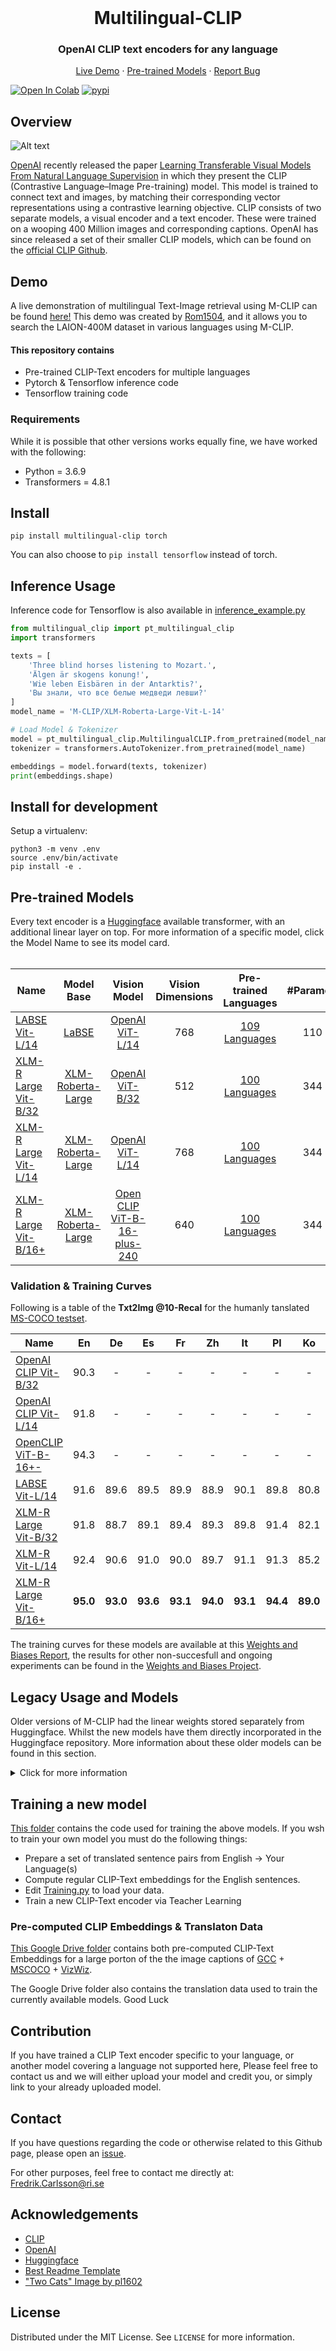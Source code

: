 <br />
<p align="center">
  <h1 align="center">Multilingual-CLIP</h1>
  <h3 align="center">OpenAI CLIP text encoders for any language</h3>
  
  <p align="center">  
    <a href="https://rom1504.github.io/clip-retrieval/?back=https%3A%2F%2Fknn5.laion.ai&index=laion_400m&useMclip=true">Live Demo</a>
    ·
    <a href="https://huggingface.co/M-CLIP">Pre-trained Models</a>
    ·
    <a href="https://github.com/FreddeFrallan/Contrastive-Tension/issues">Report Bug</a>
  </p>
</p>

[![Open In Colab](https://colab.research.google.com/assets/colab-badge.svg)](https://colab.research.google.com/github/FreddeFrallan/Multilingual-CLIP/blob/master/Multilingual_CLIP.ipynb)
[![pypi](https://img.shields.io/pypi/v/multilingual-clip.svg)](https://pypi.python.org/pypi/multilingual-clip)


<!-- ABOUT THE PROJECT -->
## Overview
![Alt text](Images/Multilingual-CLIP.png?raw=true "Title")

[OpenAI](https://openai.com/) recently released the paper [Learning Transferable Visual Models From Natural Language Supervision](https://arxiv.org/abs/2103.00020) in which they present the CLIP (Contrastive Language–Image Pre-training) model. This model is trained to connect text and images, by matching their corresponding vector representations using a contrastive learning objective.
CLIP consists of two separate models, a visual encoder and a text encoder. These were trained on a wooping 400 Million images and corresponding captions. 
OpenAI has since released a set of their smaller CLIP models, which can be found on the [official CLIP Github](https://github.com/openai/CLIP).

## Demo
A live demonstration of multilingual Text-Image retrieval using M-CLIP can be found [here!](https://rom1504.github.io/clip-retrieval/?back=https%3A%2F%2Fknn5.laion.ai&index=laion_400m&useMclip=true) This demo was created by [Rom1504](https://github.com/rom1504), and it allows you to search the LAION-400M dataset in various languages using M-CLIP.

#### This repository contains
* Pre-trained CLIP-Text encoders for multiple languages
* Pytorch & Tensorflow inference code
* Tensorflow training code

### Requirements
While it is possible that other versions works equally fine, we have worked with the following:

* Python = 3.6.9
* Transformers = 4.8.1

## Install

`pip install multilingual-clip torch`

You can also choose to `pip install tensorflow` instead of torch.


## Inference Usage

Inference code for Tensorflow is also available in [inference_example.py](https://github.com/FreddeFrallan/Multilingual-CLIP/blob/main/inference_example.py)

```python
from multilingual_clip import pt_multilingual_clip
import transformers

texts = [
    'Three blind horses listening to Mozart.',
    'Älgen är skogens konung!',
    'Wie leben Eisbären in der Antarktis?',
    'Вы знали, что все белые медведи левши?'
]
model_name = 'M-CLIP/XLM-Roberta-Large-Vit-L-14'

# Load Model & Tokenizer
model = pt_multilingual_clip.MultilingualCLIP.from_pretrained(model_name)
tokenizer = transformers.AutoTokenizer.from_pretrained(model_name)

embeddings = model.forward(texts, tokenizer)
print(embeddings.shape)
```

## Install for development

Setup a virtualenv:

```
python3 -m venv .env
source .env/bin/activate
pip install -e .
```

## Pre-trained Models
Every text encoder is a [Huggingface](https://huggingface.co/) available transformer, with an additional linear layer on top. For more information of a specific model, click the Model Name to see its model card.
<br>
<br>

| Name |Model Base|Vision Model | Vision Dimensions | Pre-trained Languages | #Parameters|
| ----------------------------------|:-----: |:-----: |:-----: |:-----: | :-----: |
| [LABSE Vit-L/14](https://huggingface.co/M-CLIP/LABSE-Vit-L-14)| [LaBSE](https://huggingface.co/sentence-transformers/LaBSE)|  [OpenAI ViT-L/14](https://github.com/openai/CLIP) | 768 | [109 Languages](https://arxiv.org/pdf/2007.01852.pdf) | 110 M|
| [XLM-R Large Vit-B/32](https://huggingface.co/M-CLIP/XLM-Roberta-Large-Vit-B-32)| [XLM-Roberta-Large](https://huggingface.co/xlm-roberta-large)|  [OpenAI ViT-B/32](https://github.com/openai/CLIP) | 512 | [100 Languages](https://github.com/facebookresearch/fairseq/tree/main/examples/xlmr#Introduction) | 344 M|
| [XLM-R Large Vit-L/14](https://huggingface.co/M-CLIP/XLM-Roberta-Large-Vit-L-14)| [XLM-Roberta-Large](https://huggingface.co/xlm-roberta-large)|  [OpenAI ViT-L/14](https://github.com/openai/CLIP) | 768 | [100 Languages](https://github.com/facebookresearch/fairseq/tree/main/examples/xlmr#Introduction)|  344 M|
| [XLM-R Large Vit-B/16+](https://huggingface.co/M-CLIP/XLM-Roberta-Large-Vit-B-16Plus)| [XLM-Roberta-Large](https://huggingface.co/xlm-roberta-large)|  [Open CLIP ViT-B-16-plus-240](https://github.com/mlfoundations/open_clip) | 640 | [100 Languages](https://github.com/facebookresearch/fairseq/tree/main/examples/xlmr#Introduction)| 344 M|

### Validation & Training Curves
Following is a table of the <b>Txt2Img @10-Recal</b> for the humanly tanslated [MS-COCO testset](https://arxiv.org/abs/2109.07622).

| Name | En | De | Es | Fr | Zh | It | Pl | Ko | Ru | Tr | Jp |
| ----------------------------------|:-----: |:-----: |:-----: |:-----: | :-----: |:-----: |:-----: |:-----: |:-----: |:-----: |:-----: |
| [OpenAI CLIP Vit-B/32](https://github.com/openai/CLIP)| 90.3 | - | - | - | - | - | - | - | - | - | - |
| [OpenAI CLIP Vit-L/14](https://github.com/openai/CLIP)| 91.8 | - | - | - | - | - | - | - | - | - | - |
| [OpenCLIP ViT-B-16+-](https://github.com/openai/CLIP)| 94.3 | - | - | - | - | - | - | - | - | - | - |
| [LABSE Vit-L/14](https://huggingface.co/M-CLIP/LABSE-Vit-L-14)| 91.6 | 89.6 | 89.5 | 89.9 | 88.9 | 90.1 | 89.8 | 80.8 | 85.5 | 89.8 | 73.9 |
| [XLM-R Large Vit-B/32](https://huggingface.co/M-CLIP/XLM-Roberta-Large-Vit-B-32)| 91.8 | 88.7 | 89.1 | 89.4 | 89.3 | 89.8| 91.4 | 82.1 | 86.1 | 88.8 | 81.0 |
| [XLM-R Vit-L/14](https://huggingface.co/M-CLIP/XLM-Roberta-Large-Vit-L-14)| 92.4 | 90.6 | 91.0 | 90.0 | 89.7 | 91.1 | 91.3 | 85.2 | 85.8 | 90.3 | 81.9 |
| [XLM-R Large Vit-B/16+](https://huggingface.co/M-CLIP/XLM-Roberta-Large-Vit-B-16Plus)| <b>95.0</b> | <b>93.0</b> | <b>93.6</b> | <b>93.1</b> | <b>94.0</b> | <b>93.1</b> | <b>94.4</b> | <b>89.0</b> | <b>90.0</b> | <b>93.0</b> | <b>84.2</b> |

The training curves for these models are available at this [Weights and Biases Report](https://wandb.ai/freddefrallan/M-CLIP/reports/M-CLIP-2-6-2022--VmlldzoyMTE1MjU1/edit?firstReport&runsetFilter), the results for other non-succesfull and ongoing experiments can be found in the [Weights and Biases Project](https://wandb.ai/freddefrallan/M-CLIP?workspace=user-freddefrallan).

## Legacy Usage and Models
Older versions of M-CLIP had the linear weights stored separately from Huggingface. Whilst the new models have them directly incorporated in the Huggingface repository. More information about these older models can be found in this section. 

<details>
  <summary>Click for more information</summary>
  
##### Download CLIP Model
```bash
$ conda install --yes -c pytorch pytorch=1.7.1 torchvision cudatoolkit=11.0
$ pip install ftfy regex tqdm
$ pip install git+https://github.com/openai/CLIP.git
```
Replace `cudatoolkit=11.0` above with the appropriate CUDA version on your machine or `cpuonly` when installing on a machine without a GPU.
For more information please see the official [CLIP repostitory](https://github.com/openai/CLIP).
##### Download Linear Weights
```bash
# Linear Model Weights
$ bash legacy_get-weights.sh
```

### Inference
```python
from multilingual_clip import multilingual_clip

print(multilingual_clip.AVAILABLE_MODELS.keys())

model = multilingual_clip.load_model('M-BERT-Distil-40')

embeddings = model(['Älgen är skogens konung!', 'Wie leben Eisbären in der Antarktis?', 'Вы знали, что все белые медведи левши?'])
print(embeddings.shape)
# Yields: torch.Size([3, 640])
```

<!--- For a more elaborative example see this [Google Colab](https://colab.research.google.com/github/FreddeFrallan/Multilingual-CLIP/blob/master/Multilingual_CLIP.ipynb). --->

For a more elaborate example, comparing the textual embeddings to the CLIP image embeddings see this [colab notebook](https://colab.research.google.com/github/FreddeFrallan/Multilingual-CLIP/blob/master/Multilingual_CLIP.ipynb).

<!-- GETTING STARTED -->
## Legacy Pre-trained Models
Every text encoder is a [Huggingface](https://huggingface.co/) available transformer, with an additional linear layer on top. Neither of the models have been extensively tested, but for more information and qualitative test results for a specific model, click the Model Name to see its model card.
<br>
<br>
<b>*** Make sure to update to the most recent version of the repostitory when downloading a new model, and re-run the shell script to download the Linear Weights. *** </b>


| Name |Model Base|Vision Model | Pre-trained Languages | Target Languages | #Parameters|
| ----------------------------------|:-----: |:-----: |:-----: |:-----: |:-----: |
|**Multilingual**    ||
| [M-BERT Distil 40](https://github.com/FreddeFrallan/Multilingual-CLIP/tree/main/Model%20Cards/M-BERT%20Distil%2040) | [M-BERT Distil](https://huggingface.co/bert-base-multilingual-uncased)|  RN50x4 | [101 Languages](https://github.com/google-research/bert/blob/master/multilingual.md#list-of-languages) | [40 Languages](https://github.com/FreddeFrallan/Multilingual-CLIP/blob/main/Model%20Cards/M-BERT%20Distil%2040/Fine-Tune-Languages.md) | 66 M|
| [M-BERT Base 69](https://github.com/FreddeFrallan/Multilingual-CLIP/tree/main/Model%20Cards/M-BERT%20Base%2069) | [M-BERT Base](https://huggingface.co/bert-base-multilingual-uncased)|RN50x4 | [101 Languages](https://github.com/google-research/bert/blob/master/multilingual.md#list-of-languages) | 68 Languages | 110 M|
| [M-BERT Base ViT-B](https://github.com/FreddeFrallan/Multilingual-CLIP/tree/main/Model%20Cards/M-BERT%20Base%20ViT-B) | [M-BERT Base](https://huggingface.co/bert-base-multilingual-uncased)|ViT-B/32 | [101 Languages](https://github.com/google-research/bert/blob/master/multilingual.md#list-of-languages) | 68 Languages | 110 M|
|**Monolingual**    ||
|[Swe-CLIP 500k](https://github.com/FreddeFrallan/Multilingual-CLIP/tree/main/Model%20Cards/Swe-CLIP%20500k)| [KB-BERT](https://huggingface.co/KB/bert-base-swedish-cased)|  RN50x4 | Swedish | Swedish | 110 M|
|[Swe-CLIP 2M](https://github.com/FreddeFrallan/Multilingual-CLIP/tree/main/Model%20Cards/Swe-CLIP%202M)| [KB-BERT](https://huggingface.co/KB/bert-base-swedish-cased)|  RN50x4 | Swedish | Swedish | 110 M|

  </details>
  
## Training a new model
[This folder](https://github.com/FreddeFrallan/Multilingual-CLIP/tree/main/multilingual_clip/TeacherLearning) contains the code used for training the above models. If you wsh to train your own model you must do the following things:

* Prepare a set of translated sentence pairs from English -> Your Language(s)
* Compute regular CLIP-Text embeddings for the English sentences.
* Edit [Training.py](https://github.com/FreddeFrallan/Multilingual-CLIP/blob/main/multilingual_clip/TeacherLearning/Training.py) to load your data.
* Train a new CLIP-Text encoder via Teacher Learning 

### Pre-computed CLIP Embeddings & Translaton Data
[This Google Drive folder](https://drive.google.com/drive/folders/1I9a7naSZubUATWzLFv61DQMWyFlF7wR5?usp=sharing) contains both pre-computed CLIP-Text Embeddings for a large porton of the the image captions of [GCC](https://ai.google.com/research/ConceptualCaptions/) + [MSCOCO](https://cocodataset.org/#home) + [VizWiz](https://vizwiz.org/tasks-and-datasets/image-captioning/).

The Google Drive folder also contains the translation data used to train the currently available models.
Good Luck

## Contribution
If you have trained a CLIP Text encoder specific to your language, or another model covering a language not supported here, Please feel free to contact us and we will either upload your model and credit you, or simply link to your already uploaded model.

<!-- CONTACT -->
## Contact
If you have questions regarding the code or otherwise related to this Github page, please open an [issue](https://github.com/FreddeFrallan/Contrastive-Tension/issues).

For other purposes, feel free to contact me directly at: Fredrik.Carlsson@ri.se

<!-- ACKNOWLEDGEMENTS -->
## Acknowledgements
* [CLIP](https://openai.com/blog/clip/)
* [OpenAI](https://openai.com/)
* [Huggingface](https://huggingface.co/)
* [Best Readme Template](https://github.com/othneildrew/Best-README-Template)
* ["Two Cats" Image by pl1602](https://search.creativecommons.org/photos/8dfd802b-58e5-4cc5-889d-96abba540de1)

<!-- LICENSE -->
## License
Distributed under the MIT License. See `LICENSE` for more information.


<!-- MARKDOWN LINKS & IMAGES -->
<!-- https://www.markdownguide.org/basic-syntax/#reference-style-links -->
[contributors-shield]: https://img.shields.io/github/contributors/othneildrew/Best-README-Template.svg?style=for-the-badge
[contributors-url]: https://github.com/othneildrew/Best-README-Template/graphs/contributors
[forks-shield]: https://img.shields.io/github/forks/othneildrew/Best-README-Template.svg?style=for-the-badge
[forks-url]: https://github.com/othneildrew/Best-README-Template/network/members
[stars-shield]: https://img.shields.io/github/stars/othneildrew/Best-README-Template.svg?style=for-the-badge
[stars-url]: https://github.com/othneildrew/Best-README-Template/stargazers
[issues-shield]: https://img.shields.io/github/issues/othneildrew/Best-README-Template.svg?style=for-the-badge
[issues-url]: https://github.com/othneildrew/Best-README-Template/issues
[license-shield]: https://img.shields.io/github/license/othneildrew/Best-README-Template.svg?style=for-the-badge
[license-url]: https://github.com/othneildrew/Best-README-Template/blob/master/LICENSE.txt
[linkedin-shield]: https://img.shields.io/badge/-LinkedIn-black.svg?style=for-the-badge&logo=linkedin&colorB=555
[linkedin-url]: https://linkedin.com/in/othneildrew
[product-screenshot]: images/screenshot.png
